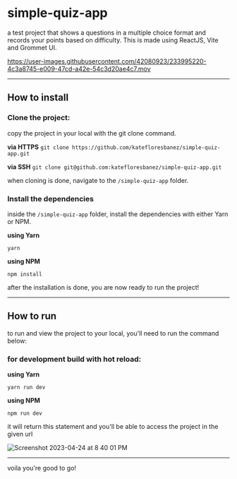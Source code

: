# simple-quiz-app
a test project that shows a questions in a multiple choice format and records your points based on difficulty. 
This is made using ReactJS, Vite and Grommet UI.

https://user-images.githubusercontent.com/42080923/233995220-4c3a8745-e009-47cd-a42e-54c3d20ae4c7.mov

---

## How to install

### Clone the project:
copy the project in your local with the git clone command.

**via HTTPS**
`git clone https://github.com/katefloresbanez/simple-quiz-app.git`

**via SSH**
`git clone git@github.com:katefloresbanez/simple-quiz-app.git`

when cloning is done, navigate to the `/simple-quiz-app` folder.

### Install the dependencies
inside the `/simple-quiz-app` folder, install the dependencies with either Yarn or NPM.

**using Yarn**

`yarn`

**using NPM**

`npm install`

after the installation is done,
you are now ready to run the project!

---

## How to run
to run and view the project to your local, you'll need to run the command below:

### for development build with hot reload:

**using Yarn**

`yarn run dev`

**using NPM**

`npm run dev`

it will return this statement and you'll be able to access the project in the given url

![Screenshot 2023-04-24 at 8 40 01 PM](https://user-images.githubusercontent.com/42080923/233998841-c8d80b61-0b9b-471b-b407-84bf60b3a8fc.png)

---

voila you're good to go!
